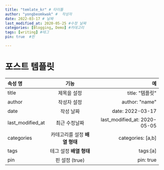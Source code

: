 ```yaml
---
title: "temlate_kr" # 타이틀 
author: "yongbeomkwak" #  작성자 
date: 2022-03-17 # 날짜 
last_modified_at: 2020-05-25 #수정 날짜 
categories: [Blogging, Demo] #카데고리 
tags: [writing] #테그 
pin: true  #핀

---
```

# 포스트 템플릿


|속성 명           |      기능            |         예                   |    
|:---------------|:-------------------:|-----------------------------:|
|title           | 제목을 설정            | title: "템플릿"               |
|author          | 작성자 설정            | author: "name"               |
|date            | 작성 날짜             | date: 2022-03-17             |
|last_modified_at| 최근 수정날짜          | last_modified_at: 2020-05-05 |
|categories      | 카테고리를 설정 **배열 형태** | categories: [a,b]            |
|tags            | 테그 설정 **배열 형태**     | tags:[a]                     |
|pin             | 핀 설정 (true)       | pin: true                    |